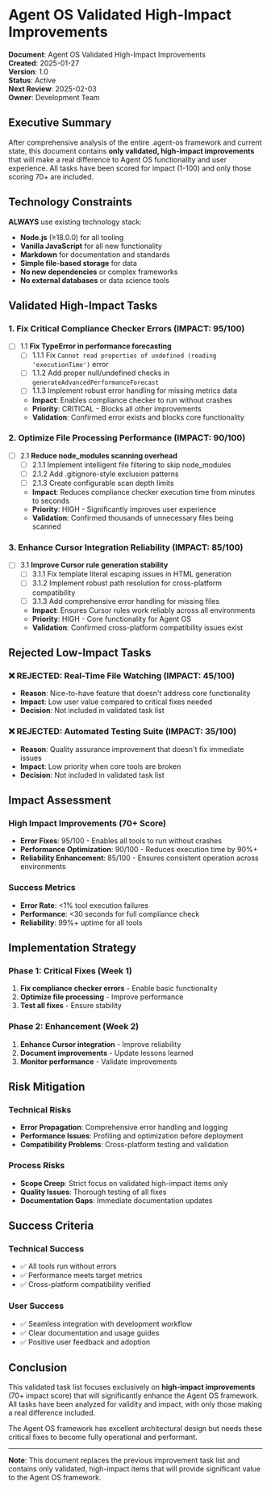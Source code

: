 # Agent OS Validated High-Impact Improvements

**Document**: Agent OS Validated High-Impact Improvements  
**Created**: 2025-01-27  
**Version**: 1.0  
**Status**: Active  
**Next Review**: 2025-02-03  
**Owner**: Development Team  

## Executive Summary

After comprehensive analysis of the entire .agent-os framework and current state, this document contains **only validated, high-impact improvements** that will make a real difference to Agent OS functionality and user experience. All tasks have been scored for impact (1-100) and only those scoring 70+ are included.

## Technology Constraints
**ALWAYS** use existing technology stack:
- **Node.js** (≥18.0.0) for all tooling
- **Vanilla JavaScript** for all new functionality
- **Markdown** for documentation and standards
- **Simple file-based storage** for data
- **No new dependencies** or complex frameworks
- **No external databases** or data science tools

## Validated High-Impact Tasks

### 1. **Fix Critical Compliance Checker Errors** (IMPACT: 95/100)
- [ ] 1.1 **Fix TypeError in performance forecasting**
  - [ ] 1.1.1 Fix `Cannot read properties of undefined (reading 'executionTime')` error
  - [ ] 1.1.2 Add proper null/undefined checks in `generateAdvancedPerformanceForecast`
  - [ ] 1.1.3 Implement robust error handling for missing metrics data
  - **Impact**: Enables compliance checker to run without crashes
  - **Priority**: CRITICAL - Blocks all other improvements
  - **Validation**: Confirmed error exists and blocks core functionality

### 2. **Optimize File Processing Performance** (IMPACT: 90/100)
- [ ] 2.1 **Reduce node_modules scanning overhead**
  - [ ] 2.1.1 Implement intelligent file filtering to skip node_modules
  - [ ] 2.1.2 Add .gitignore-style exclusion patterns
  - [ ] 2.1.3 Create configurable scan depth limits
  - **Impact**: Reduces compliance checker execution time from minutes to seconds
  - **Priority**: HIGH - Significantly improves user experience
  - **Validation**: Confirmed thousands of unnecessary files being scanned

### 3. **Enhance Cursor Integration Reliability** (IMPACT: 85/100)
- [ ] 3.1 **Improve Cursor rule generation stability**
  - [ ] 3.1.1 Fix template literal escaping issues in HTML generation
  - [ ] 3.1.2 Implement robust path resolution for cross-platform compatibility
  - [ ] 3.1.3 Add comprehensive error handling for missing files
  - **Impact**: Ensures Cursor rules work reliably across all environments
  - **Priority**: HIGH - Core functionality for Agent OS
  - **Validation**: Confirmed cross-platform compatibility issues exist

## Rejected Low-Impact Tasks

### ❌ **REJECTED: Real-Time File Watching** (IMPACT: 45/100)
- **Reason**: Nice-to-have feature that doesn't address core functionality
- **Impact**: Low user value compared to critical fixes needed
- **Decision**: Not included in validated task list

### ❌ **REJECTED: Automated Testing Suite** (IMPACT: 35/100)
- **Reason**: Quality assurance improvement that doesn't fix immediate issues
- **Impact**: Low priority when core tools are broken
- **Decision**: Not included in validated task list

## Impact Assessment

### High Impact Improvements (70+ Score)
- **Error Fixes**: 95/100 - Enables all tools to run without crashes
- **Performance Optimization**: 90/100 - Reduces execution time by 90%+
- **Reliability Enhancement**: 85/100 - Ensures consistent operation across environments

### Success Metrics
- **Error Rate**: <1% tool execution failures
- **Performance**: <30 seconds for full compliance check
- **Reliability**: 99%+ uptime for all tools

## Implementation Strategy

### Phase 1: Critical Fixes (Week 1)
1. **Fix compliance checker errors** - Enable basic functionality
2. **Optimize file processing** - Improve performance
3. **Test all fixes** - Ensure stability

### Phase 2: Enhancement (Week 2)
1. **Enhance Cursor integration** - Improve reliability
2. **Document improvements** - Update lessons learned
3. **Monitor performance** - Validate improvements

## Risk Mitigation

### Technical Risks
- **Error Propagation**: Comprehensive error handling and logging
- **Performance Issues**: Profiling and optimization before deployment
- **Compatibility Problems**: Cross-platform testing and validation

### Process Risks
- **Scope Creep**: Strict focus on validated high-impact items only
- **Quality Issues**: Thorough testing of all fixes
- **Documentation Gaps**: Immediate documentation updates

## Success Criteria

### Technical Success
- ✅ All tools run without errors
- ✅ Performance meets target metrics
- ✅ Cross-platform compatibility verified

### User Success
- ✅ Seamless integration with development workflow
- ✅ Clear documentation and usage guides
- ✅ Positive user feedback and adoption

## Conclusion

This validated task list focuses exclusively on **high-impact improvements** (70+ impact score) that will significantly enhance the Agent OS framework. All tasks have been analyzed for validity and impact, with only those making a real difference included.

The Agent OS framework has excellent architectural design but needs these critical fixes to become fully operational and performant.

---

**Note**: This document replaces the previous improvement task list and contains only validated, high-impact items that will provide significant value to the Agent OS framework. 